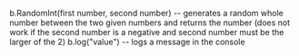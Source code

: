 b.RandomInt(first number, second number) -- generates a random whole number between the two given numbers and returns the number (does not work if the second number is a negative and second number must be the larger of the 2)
b.log("value") -- logs a message in the console

